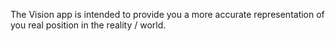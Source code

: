 The Vision app is intended to provide you a more accurate representation of you real position in the reality / world.
